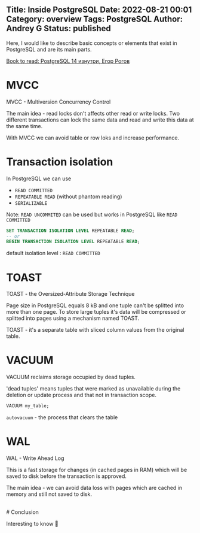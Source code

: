 Title: Inside PostgreSQL
Date: 2022-08-21 00:01
Category: overview
Tags: PostgreSQL
Author: Andrey G
Status: published
---

Here, I would like to describe basic concepts or elements that exist in PostgreSQL and are its main parts.

[Book to read: PostgreSQL 14 изнутри, Егор Рогов](https://edu.postgrespro.ru/postgresql_internals-14.pdf)

# MVCC

MVCC - Multiversion Concurrency Control

The main idea - read locks don't affects other read or write locks. Two different transactions can lock the same data and read and write this data at the same time.

With MVCC we can avoid table or row loks and increase performance.

# Transaction isolation

In PostgreSQL we can use

- `READ COMMITTED`
- `REPEATABLE READ` (without phantom reading)
- `SERIALIZABLE`

Note: `READ UNCOMMITED` can be used but works in PostgreSQL like `READ COMMITTED`

```sql
SET TRANSACTION ISOLATION LEVEL REPEATABLE READ;
-- or
BEGIN TRANSACTION ISOLATION LEVEL REPEATABLE READ;
```
default isolation level : `READ COMMITTED`

# TOAST

TOAST - the Oversized-Attribute Storage Technique

Page size in PostgreSQL equals 8 kB and one tuple can't be splitted into more than one page. To store large tuples it's data will be compressed or splitted into pages using a mechanism named TOAST.

TOAST - it's a separate table with sliced column values from the original table.

# VACUUM

VACUUM reclaims storage occupied by dead tuples.

'dead tuples' means tuples that were marked as unavailable during the deletion or update process and that not in transaction scope.

```sql
VACUUM my_table;
```

`autovacuum` - the process that clears the table

# WAL

WAL - Write Ahead Log

This is a fast storage for changes (in cached pages in RAM) which will be saved to disk before the transaction is approved.

The main idea - we can avoid data loss with pages which are cached in memory and still not saved to disk.


<br />
# Conclusion

Interesting to know 🙂
